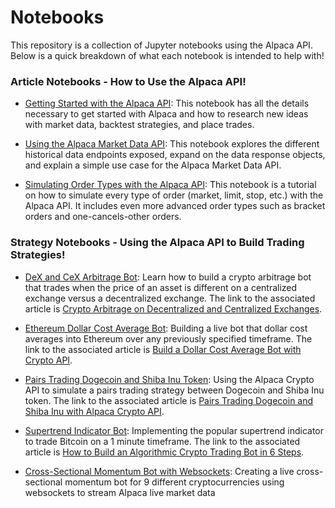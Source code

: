 # Notebooks

This repository is a collection of Jupyter notebooks using the Alpaca API. Below is a quick breakdown of what each notebook is intended to help with!

### Article Notebooks - How to Use the Alpaca API!
 - [Getting Started with the Alpaca API](https://github.com/alpacahq/notebooks/tutorials/get_started.ipynb): This notebook has all the details necessary to get started with Alpaca and how to research new ideas with market data, backtest strategies, and place trades.

 - [Using the Alpaca Market Data API](https://github.com/alpacahq/notebooks/tutorials/market_data_api.ipynb): This notebook explores the different historical data endpoints exposed, expand on the data response objects, and explain a simple use case for the Alpaca Market Data API.

 - [Simulating Order Types with the Alpaca API](https://github.com/alpacahq/tutorials/articles/order_types.ipynb): This notebook is a tutorial on how to simulate every type of order (market, limit, stop, etc.) with the Alpaca API. It includes even more advanced order types such as bracket orders and one-cancels-other orders.

### Strategy Notebooks - Using the Alpaca API to Build Trading Strategies!
 - [DeX and CeX Arbitrage Bot](https://github.com/alpacahq/notebooks/blob/master/strategies/DeX_CeX_Arb.ipynb): Learn how to build a crypto arbitrage bot that trades when the price of an asset is different on a centralized exchange versus a decentralized exchange. The link to the associated article is [Crypto Arbitrage on Decentralized and Centralized Exchanges](https://alpaca.markets/learn/arbitrage-on-decentralized-exchange-centralized-exchange/).

 - [Ethereum Dollar Cost Average Bot](https://github.com/alpacahq/notebooks/strategies/dollar_cost_average.ipynb): Building a live bot that dollar cost averages into Ethereum over any previously specified timeframe. The link to the associated article is [Build a Dollar Cost Average Bot with Crypto API](https://alpaca.markets/learn/building-a-dollar-cost-average-bot-with-the-alpaca-crypto-api/).

 - [Pairs Trading Dogecoin and Shiba Inu Token](https://github.com/alpacahq/notebooks/strategies/pairs_trading.ipynb): Using the Alpaca Crypto API to simulate a pairs trading strategy between Dogecoin and Shiba Inu token. The link to the associated article is [Pairs Trading Dogecoin and Shiba Inu with Alpaca Crypto API](https://alpaca.markets/learn/pairs-trading-dogecoin-and-shiba-inu-with-alpacas-crypto-api/).

 - [Supertrend Indicator Bot](https://github.com/alpacahq/notebooks/strategies/supertrend_indicator.ipynb): Implementing the popular supertrend indicator to trade Bitcoin on a 1 minute timeframe. The link to the associated article is [How to Build an Algorithmic Crypto Trading Bot in 6 Steps](https://hackernoon.com/how-to-build-an-algorithmic-crypto-trading-bot-in-6-steps).

 - [Cross-Sectional Momentum Bot with Websockets](https://github.com/alpacahq/notebooks/strategies/websocket_momentum.ipynb): Creating a live cross-sectional momentum bot for 9 different cryptocurrencies using websockets to stream Alpaca live market data
